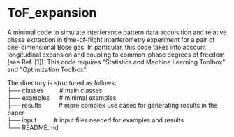 # ToF_expansion
A minimal code to simulate interference pattern data acquisition and relative phase extraction in time-of-flight interferometry experiment for a pair of one-dimensional Bose gas. In particular, this code takes into account longitudinal expansion and coupling to common-phase degrees of freedom (see Ref. [1]). This code requires "Statistics and Machine Learning Toolbox" and "Optimization Toolbox". 

The directory is structured as follows: <br />
├── classes &emsp;&emsp;            # main classes  <br />
├── examples &emsp;                 # minimal examples <br />
├── results  &emsp;&emsp;&nbsp;     # more complex use cases for generating results in the paper <br />
├── input    &emsp;&ensp;&nbsp;&ensp; # input files needed for examples and results <br />
└── README.md <br />
